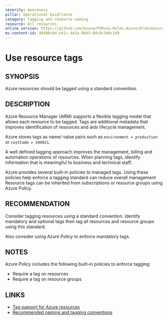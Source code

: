 ```yaml
---
severity: Awareness
pillar: Operational Excellence
category: Tagging and resource naming
resource: All resources
online version: https://github.com/Azure/PSRule.Rules.Azure/blob/main/docs/en/rules/Azure.Resource.UseTags.md
ms-content-id: d8480c0d-e41c-441a-9b03-0dc9c340c149
---
```


# Use resource tags

## SYNOPSIS

Azure resources should be tagged using a standard convention.

## DESCRIPTION

Azure Resource Manager (ARM) supports a flexible tagging model that allows each resource to be tagged.
Tags are additional metadata that improves identification of resources and aids lifecycle management.

Azure stores tags as name/ value pairs such as `environment = production` or `costCode = 349921`.

A well defined tagging approach improves the management, billing and automation operations of resources.
When planning tags, identify information that is meaningful to business and technical staff.

Azure provides several built-in policies to managed tags.
Using these policies help enforce a tagging standard can reduce overall management
Resource tags can be inherited from subscriptions or resource groups using Azure Policy.

## RECOMMENDATION

Consider tagging resources using a standard convention.
Identify mandatory and optional tags then tag all resources and resource groups using this standard.

Also consider using Azure Policy to enforce mandatory tags.

## NOTES

Azure Policy includes the following built-in policies to enforce tagging:

- Require a tag on resources
- Require a tag on resource groups

## LINKS

- [Tag support for Azure resources](https://docs.microsoft.com/en-us/azure/azure-resource-manager/management/tag-support)
- [Recommended naming and tagging conventions](https://docs.microsoft.com/en-us/azure/cloud-adoption-framework/ready/azure-best-practices/naming-and-tagging#metadata-tags)

